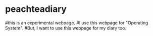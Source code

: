 # peachteadiary
#this is an experimental webpage.
#I use this webpage for "Operating System".
#But, I want to use this webpage for my diary too.
